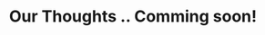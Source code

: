 ---
title: "Our Thoughts  .. Comming soon!"
subtitle: ""
# meta description
description: "This is meta description"
draft: false
---